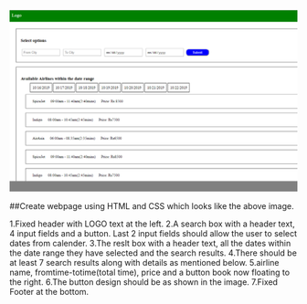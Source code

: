 
![enter image description here](vst_test1.png)

##Create webpage using HTML and CSS which looks like the above image.

1.Fixed header with LOGO text at the left.
2.A search box with a header text, 4 input fields and a button. Last 2 input fields should allow the user to select dates from calender.
3.The reslt box with a header text, all the dates within the date range they have selected and the search results.
4.There should be at least 7 search results along with details as mentioned below.
5.airline name, fromtime-totime(total time), price and a button book now floating to the right.
6.The button design should be as shown in the image. 
7.Fixed Footer at the bottom.
